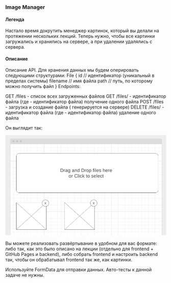 
### Image Manager

#### Легенда

Настало время докрутить менеджер картинок, который вы делали на протяжении нескольких лекций. Теперь нужно, чтобы все картинки загружались и хранились на сервере, а при удалении удалялись с сервера.

#### Описание

Описание API. Для хранения данных мы будем оперировать следующими структурами:
File {
    id // идентификатор (уникальный в пределах системы)
    filename // имя файла
    path // путь, по которому можно получить файл
}
Endpoints:

GET    /files - список всех загруженных файлов
GET    /files/<id> - идентификатор файла (где <id> - идентификатор файла) получение одного файла
POST   /files - загрузка и создание файла (<id> генерируется на сервере)
DELETE /files/<id> - идентификатор файла (где <id> - идентификатор файла) удаление одного файла


Он выглядит так:

![](./public/img/image.png)

Вы можете реализовать развёртывание в удобном для вас формате: либо так, как это было описано на лекции (отдельно для frontend + GitHub Pages и backend), либо собрать frontend и настроить backend так, чтобы он обрабатывал frontend так же, как картинки.

Используйте FormData для отправки данных. Авто-тесты к данной задаче не нужны.
